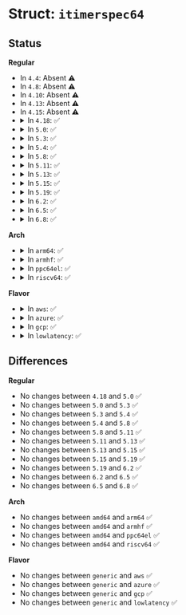 # Struct: <code>itimerspec64</code>

## Status
<b>Regular</b>
<ul>
<li>
In <code>4.4</code>: Absent ⚠️
</li>
<li>
In <code>4.8</code>: Absent ⚠️
</li>
<li>
In <code>4.10</code>: Absent ⚠️
</li>
<li>
In <code>4.13</code>: Absent ⚠️
</li>
<li>
In <code>4.15</code>: Absent ⚠️
</li>
<li>
<details>
<summary>In <code>4.18</code>: ✅</summary>

```c
struct itimerspec64 {
    struct timespec64 it_interval;
    struct timespec64 it_value;
};
```
</details>
</li>
<li>
<details>
<summary>In <code>5.0</code>: ✅</summary>

```c
struct itimerspec64 {
    struct timespec64 it_interval;
    struct timespec64 it_value;
};
```
</details>
</li>
<li>
<details>
<summary>In <code>5.3</code>: ✅</summary>

```c
struct itimerspec64 {
    struct timespec64 it_interval;
    struct timespec64 it_value;
};
```
</details>
</li>
<li>
<details>
<summary>In <code>5.4</code>: ✅</summary>

```c
struct itimerspec64 {
    struct timespec64 it_interval;
    struct timespec64 it_value;
};
```
</details>
</li>
<li>
<details>
<summary>In <code>5.8</code>: ✅</summary>

```c
struct itimerspec64 {
    struct timespec64 it_interval;
    struct timespec64 it_value;
};
```
</details>
</li>
<li>
<details>
<summary>In <code>5.11</code>: ✅</summary>

```c
struct itimerspec64 {
    struct timespec64 it_interval;
    struct timespec64 it_value;
};
```
</details>
</li>
<li>
<details>
<summary>In <code>5.13</code>: ✅</summary>

```c
struct itimerspec64 {
    struct timespec64 it_interval;
    struct timespec64 it_value;
};
```
</details>
</li>
<li>
<details>
<summary>In <code>5.15</code>: ✅</summary>

```c
struct itimerspec64 {
    struct timespec64 it_interval;
    struct timespec64 it_value;
};
```
</details>
</li>
<li>
<details>
<summary>In <code>5.19</code>: ✅</summary>

```c
struct itimerspec64 {
    struct timespec64 it_interval;
    struct timespec64 it_value;
};
```
</details>
</li>
<li>
<details>
<summary>In <code>6.2</code>: ✅</summary>

```c
struct itimerspec64 {
    struct timespec64 it_interval;
    struct timespec64 it_value;
};
```
</details>
</li>
<li>
<details>
<summary>In <code>6.5</code>: ✅</summary>

```c
struct itimerspec64 {
    struct timespec64 it_interval;
    struct timespec64 it_value;
};
```
</details>
</li>
<li>
<details>
<summary>In <code>6.8</code>: ✅</summary>

```c
struct itimerspec64 {
    struct timespec64 it_interval;
    struct timespec64 it_value;
};
```
</details>
</li>
</ul>
<b>Arch</b>
<ul>
<li>
<details>
<summary>In <code>arm64</code>: ✅</summary>

```c
struct itimerspec64 {
    struct timespec64 it_interval;
    struct timespec64 it_value;
};
```
</details>
</li>
<li>
<details>
<summary>In <code>armhf</code>: ✅</summary>

```c
struct itimerspec64 {
    struct timespec64 it_interval;
    struct timespec64 it_value;
};
```
</details>
</li>
<li>
<details>
<summary>In <code>ppc64el</code>: ✅</summary>

```c
struct itimerspec64 {
    struct timespec64 it_interval;
    struct timespec64 it_value;
};
```
</details>
</li>
<li>
<details>
<summary>In <code>riscv64</code>: ✅</summary>

```c
struct itimerspec64 {
    struct timespec64 it_interval;
    struct timespec64 it_value;
};
```
</details>
</li>
</ul>
<b>Flavor</b>
<ul>
<li>
<details>
<summary>In <code>aws</code>: ✅</summary>

```c
struct itimerspec64 {
    struct timespec64 it_interval;
    struct timespec64 it_value;
};
```
</details>
</li>
<li>
<details>
<summary>In <code>azure</code>: ✅</summary>

```c
struct itimerspec64 {
    struct timespec64 it_interval;
    struct timespec64 it_value;
};
```
</details>
</li>
<li>
<details>
<summary>In <code>gcp</code>: ✅</summary>

```c
struct itimerspec64 {
    struct timespec64 it_interval;
    struct timespec64 it_value;
};
```
</details>
</li>
<li>
<details>
<summary>In <code>lowlatency</code>: ✅</summary>

```c
struct itimerspec64 {
    struct timespec64 it_interval;
    struct timespec64 it_value;
};
```
</details>
</li>
</ul>

## Differences
<b>Regular</b>
<ul>
<li>
No changes between <code>4.18</code> and <code>5.0</code> ✅
</li>
<li>
No changes between <code>5.0</code> and <code>5.3</code> ✅
</li>
<li>
No changes between <code>5.3</code> and <code>5.4</code> ✅
</li>
<li>
No changes between <code>5.4</code> and <code>5.8</code> ✅
</li>
<li>
No changes between <code>5.8</code> and <code>5.11</code> ✅
</li>
<li>
No changes between <code>5.11</code> and <code>5.13</code> ✅
</li>
<li>
No changes between <code>5.13</code> and <code>5.15</code> ✅
</li>
<li>
No changes between <code>5.15</code> and <code>5.19</code> ✅
</li>
<li>
No changes between <code>5.19</code> and <code>6.2</code> ✅
</li>
<li>
No changes between <code>6.2</code> and <code>6.5</code> ✅
</li>
<li>
No changes between <code>6.5</code> and <code>6.8</code> ✅
</li>
</ul>
<b>Arch</b>
<ul>
<li>
No changes between <code>amd64</code> and <code>arm64</code> ✅
</li>
<li>
No changes between <code>amd64</code> and <code>armhf</code> ✅
</li>
<li>
No changes between <code>amd64</code> and <code>ppc64el</code> ✅
</li>
<li>
No changes between <code>amd64</code> and <code>riscv64</code> ✅
</li>
</ul>
<b>Flavor</b>
<ul>
<li>
No changes between <code>generic</code> and <code>aws</code> ✅
</li>
<li>
No changes between <code>generic</code> and <code>azure</code> ✅
</li>
<li>
No changes between <code>generic</code> and <code>gcp</code> ✅
</li>
<li>
No changes between <code>generic</code> and <code>lowlatency</code> ✅
</li>
</ul>
